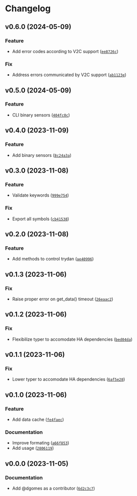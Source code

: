 # Changelog

<!--next-version-placeholder-->

## v0.6.0 (2024-05-09)

### Feature

* Add error codes according to V2C support ([`ee8726c`](https://github.com/dgomes/pytrydan/commit/ee8726c51eae1ad99874ac1a0f9cf0f2e3d3c4c7))

### Fix

* Address errors communicated by V2C support ([`ab1123e`](https://github.com/dgomes/pytrydan/commit/ab1123e8ba5dd755f8f98fe4fa04ff66cc7f772b))

## v0.5.0 (2024-05-09)

### Feature

* CLI binary sensors ([`404fc0c`](https://github.com/dgomes/pytrydan/commit/404fc0cb5ba09e485d56818d7f5a3f27d78197f6))

## v0.4.0 (2023-11-09)

### Feature

* Add binary sensors ([`8c24a3a`](https://github.com/dgomes/pytrydan/commit/8c24a3ac4c10bb310f83c08d7c4f565a136d61b3))

## v0.3.0 (2023-11-08)

### Feature

* Validate keywords ([`999e754`](https://github.com/dgomes/pytrydan/commit/999e7549dbd6d0444191ac435b79ff14213467d7))

### Fix

* Export all symbols ([`cb41538`](https://github.com/dgomes/pytrydan/commit/cb41538bf9b5c648af90297bcde39ecda0aa6ab4))

## v0.2.0 (2023-11-08)

### Feature

* Add methods to control trydan ([`ae40996`](https://github.com/dgomes/pytrydan/commit/ae409965a1689b2d085c9a50507752f8dea3e833))

## v0.1.3 (2023-11-06)

### Fix

* Raise proper error on get_data() timeout ([`26eaac2`](https://github.com/dgomes/pytrydan/commit/26eaac2700637fe4ac77baac9aee1b5c1a601e24))

## v0.1.2 (2023-11-06)

### Fix

* Flexibilize typer to accomodate HA dependencies ([`bed04da`](https://github.com/dgomes/pytrydan/commit/bed04dabc9a501aff97e74e9c3bbdd43b27b709b))

## v0.1.1 (2023-11-06)

### Fix

* Lower typer to accomodate HA dependencies ([`6af5e28`](https://github.com/dgomes/pytrydan/commit/6af5e28cffffbd00b0dd80adcfb07af807df4793))

## v0.1.0 (2023-11-06)

### Feature

* Add data cache ([`fe4faec`](https://github.com/dgomes/pytrydan/commit/fe4faec38af2ef8a1bef7e187ef5428be604e3e1))

### Documentation

* Improve formating ([`a66f853`](https://github.com/dgomes/pytrydan/commit/a66f8539a4a92a788adee764bab8bda776cfc51a))
* Add usage ([`2806119`](https://github.com/dgomes/pytrydan/commit/280611950c64b68a667c44e6f79973d5f099c208))


## v0.0.0 (2023-11-05)

### Documentation

- Add @dgomes as a contributor ([`6d2c3c7`](https://github.com/dgomes/pytrydan/commit/6d2c3c7db6f358c7960d72ecdd12edc55f15acfa))

